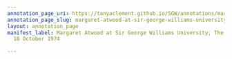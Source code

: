 ```yaml
---
annotation_page_uri: https://tanyaclement.github.io/SGW/annotations/margaret-atwood-at-sir-george-williams-university-the-poetry-series-18-october-1974-canvas-1-audience-member-8.json
annotation_page_slug: margaret-atwood-at-sir-george-williams-university-the-poetry-series-18-october-1974-canvas-1-audience-member-8
layout: annotation_page
manifest_label: Margaret Atwood at Sir George Williams University, The Poetry Series,
  18 October 1974

---
```

